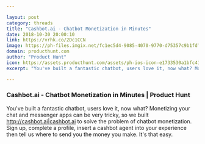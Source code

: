 ```yaml
---

layout: post
category: threads
title: "Cashbot.ai - Chatbot Monetization in Minutes"
date: 2018-10-30 20:00:10
link: https://vrhk.co/2Dc1CCN
image: https://ph-files.imgix.net/fc1ec5d4-9085-4070-9770-d75357c9b1fd?auto=format&fit=crop&h=512&w=1024
domain: producthunt.com
author: "Product Hunt"
icon: https://assets.producthunt.com/assets/ph-ios-icon-e1733530a1bfc41080db8161823f1ef262cdbbc933800c0a2a706f70eb9c277a.png
excerpt: "You've built a fantastic chatbot, users love it, now what? Monetizing your chat and messenger apps can be very tricky, so we built <http://cashbot.ai|cashbot.ai> to solve the problem of chatbot monetization. Sign up, complete a profile, insert a cashbot agent into your experience then tell us where to send you the money you make. It's that easy."

---
```


### Cashbot.ai - Chatbot Monetization in Minutes | Product Hunt

You've built a fantastic chatbot, users love it, now what? Monetizing your chat and messenger apps can be very tricky, so we built <http://cashbot.ai|cashbot.ai> to solve the problem of chatbot monetization. Sign up, complete a profile, insert a cashbot agent into your experience then tell us where to send you the money you make. It's that easy.